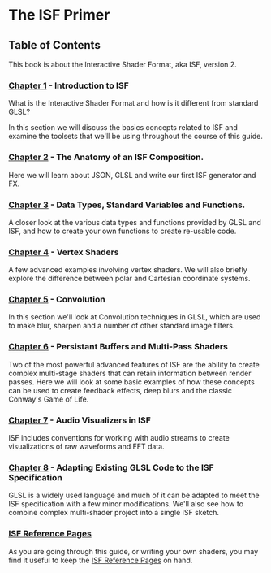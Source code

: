 # The ISF Primer

## Table of Contents

This book is about the Interactive Shader Format, aka ISF, version 2.

### [Chapter 1](1/) - Introduction to ISF

What is the Interactive Shader Format and how is it different from standard GLSL?

In this section we will discuss the basics concepts related to ISF and examine the toolsets that we'll be using throughout the course of this guide.

### [Chapter 2](2/) - The Anatomy of an ISF Composition.

Here we will learn about JSON, GLSL and write our first ISF generator and FX.

### [Chapter 3](3/) - Data Types, Standard Variables and Functions.

A closer look at the various data types and functions provided by GLSL and ISF, and how to create your own functions to create re-usable code.

### [Chapter 4](4/) - Vertex Shaders

A few advanced examples involving vertex shaders.  We will also briefly explore the difference between polar and Cartesian coordinate systems.

### [Chapter 5](5/) - Convolution

In this section we'll look at Convolution techniques in GLSL, which are used to make blur, sharpen and a number of other standard image filters.

### [Chapter 6](6/) - Persistant Buffers and Multi-Pass Shaders

Two of the most powerful advanced features of ISF are the ability to create complex multi-stage shaders that can retain information between render passes.  Here we will look at some basic examples of how these concepts can be used to create feedback effects, deep blurs and the classic Conway's Game of Life.

### [Chapter 7](7/) - Audio Visualizers in ISF

ISF includes conventions for working with audio streams to create visualizations of raw waveforms and FFT data.

### [Chapter 8](8/) - Adapting Existing GLSL Code to the ISF Specification

GLSL is a widely used language and much of it can be adapted to meet the ISF specification with a few minor modifications.  We'll also see how to combine complex multi-shader project into a single ISF sketch.

### [ISF Reference Pages](https://vidvox.github.io/isf/ref)

As you are going through this guide, or writing your own shaders, you may find it useful to keep the [ISF Reference Pages](https://vidvox.github.io/isf/ref) on hand.





